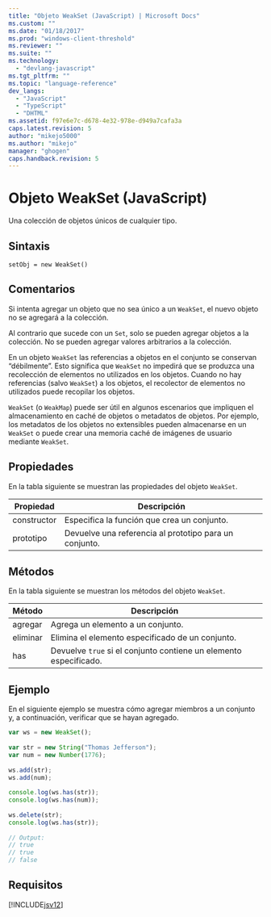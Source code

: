 ```yaml
---
title: "Objeto WeakSet (JavaScript) | Microsoft Docs"
ms.custom: ""
ms.date: "01/18/2017"
ms.prod: "windows-client-threshold"
ms.reviewer: ""
ms.suite: ""
ms.technology: 
  - "devlang-javascript"
ms.tgt_pltfrm: ""
ms.topic: "language-reference"
dev_langs: 
  - "JavaScript"
  - "TypeScript"
  - "DHTML"
ms.assetid: f97e6e7c-d678-4e32-978e-d949a7cafa3a
caps.latest.revision: 5
author: "mikejo5000"
ms.author: "mikejo"
manager: "ghogen"
caps.handback.revision: 5
---
```

# Objeto WeakSet (JavaScript)
Una colección de objetos únicos de cualquier tipo.  
  
## Sintaxis  
  
```  
setObj = new WeakSet()  
```  
  
## Comentarios  
 Si intenta agregar un objeto que no sea único a un `WeakSet`, el nuevo objeto no se agregará a la colección.  
  
 Al contrario que sucede con un `Set`, solo se pueden agregar objetos a la colección.  No se pueden agregar valores arbitrarios a la colección.  
  
 En un objeto `WeakSet` las referencias a objetos en el conjunto se conservan “débilmente”.  Esto significa que `WeakSet` no impedirá que se produzca una recolección de elementos no utilizados en los objetos.  Cuando no hay referencias \(salvo `WeakSet`\) a los objetos, el recolector de elementos no utilizados puede recopilar los objetos.  
  
 `WeakSet` \(o `WeakMap`\) puede ser útil en algunos escenarios que impliquen el almacenamiento en caché de objetos o metadatos de objetos.  Por ejemplo, los metadatos de los objetos no extensibles pueden almacenarse en un `WeakSet` o puede crear una memoria caché de imágenes de usuario mediante `WeakSet`.  
  
## Propiedades  
 En la tabla siguiente se muestran las propiedades del objeto `WeakSet`.  
  
|Propiedad|Descripción|  
|---------------|-----------------|  
|constructor|Especifica la función que crea un conjunto.|  
|prototipo|Devuelve una referencia al prototipo para un conjunto.|  
  
## Métodos  
 En la tabla siguiente se muestran los métodos del objeto `WeakSet`.  
  
|Método|Descripción|  
|------------|-----------------|  
|agregar|Agrega un elemento a un conjunto.|  
|eliminar|Elimina el elemento especificado de un conjunto.|  
|has|Devuelve `true` si el conjunto contiene un elemento especificado.|  
  
## Ejemplo  
 En el siguiente ejemplo se muestra cómo agregar miembros a un conjunto y, a continuación, verificar que se hayan agregado.  
  
```javascript  
var ws = new WeakSet();  
  
var str = new String("Thomas Jefferson");  
var num = new Number(1776);  
  
ws.add(str);  
ws.add(num);  
  
console.log(ws.has(str));  
console.log(ws.has(num));  
  
ws.delete(str);  
console.log(ws.has(str));  
  
// Output:  
// true  
// true  
// false  
```  
  
## Requisitos  
 [!INCLUDE[jsv12](../../javascript/reference/includes/jsv12-md.md)]